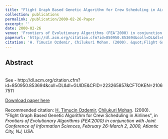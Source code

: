 ```yaml
---
title: "Flight Graph Based Genetic Algorithm for Crew Scheduling in Airlines"
collection: publications
permalink: /publication/2000-02-26-Paper
excerpt: ''
date: 2000-02-26
venue: 'Frontiers of Evolutionary Algorithms (FEA’2000) in conjunction with Joint Conference of Information Sciences, February 26-March 2, 2000, Atlantic City, NJ, USA'
paperurl: 'http://dl.acm.org/citation.cfm?id=850950.853694&coll=DL&dl=GUIDE&CFID=223265857&CFTOKEN=21067511'
citation: 'H. Timucin Ozdemir, Chilukuri Mohan. (2000). &quot;Flight Graph Based Genetic Algorithm for Crew Scheduling in Airlines&quot;, <i>Frontiers of Evolutionary Algorithms (FEA’2000) in conjunction with Joint Conference of Information Sciences, February 26-March 2, 2000, Atlantic City, NJ, USA</i>.'
---
```


Abstract
-------- 

<br>
See 
- http://dl.acm.org/citation.cfm?id=850950.853694&coll=DL&dl=GUIDE&CFID=223265857&CFTOKEN=21067511
    
[Download paper here](http://dl.acm.org/citation.cfm?id=850950.853694&coll=DL&dl=GUIDE&CFID=223265857&CFTOKEN=21067511)

Recommended citation: [H. Timucin Ozdemir](https://www.linkedin.com/in/hasantimucinozdemir/), [Chilukuri Mohan](https://www.linkedin.com/in/chilukuri-mohan-6a97883). (2000). "Flight Graph Based Genetic Algorithm for Crew Scheduling in Airlines", in <i>Frontiers of Evolutionary Algorithms (FEA’2000) in conjunction with Joint Conference of Information Sciences, February 26-March 2, 2000, Atlantic City, NJ, USA</i>.
